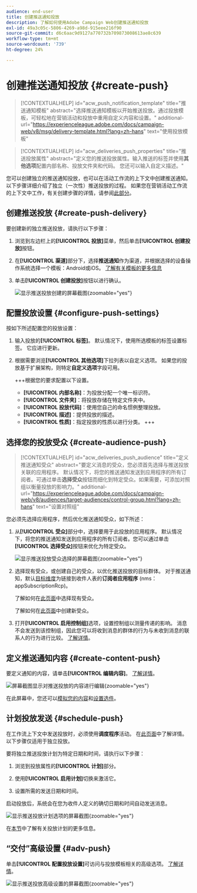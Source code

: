 ```yaml
---
audience: end-user
title: 创建推送通知投放
description: 了解如何使用Adobe Campaign Web创建推送通知投放
exl-id: 49a3c05c-5806-4269-a98d-915eee216f90
source-git-commit: d6c6aac9d9127a770732b709873008613ae8c639
workflow-type: tm+mt
source-wordcount: '739'
ht-degree: 24%

---
```


# 创建推送通知投放 {#create-push}

>[!CONTEXTUALHELP]
>id="acw_push_notification_template"
>title="推送通知模板"
>abstract="选择推送通知模板以开始推送投放。通过投放模板，可轻松地在营销活动和投放中重用自定义内容和设置。"
>additional-url="https://experienceleague.adobe.com/docs/campaign-web/v8/msg/delivery-template.html?lang=zh-hans" text="使用投放模板"

>[!CONTEXTUALHELP]
>id="acw_deliveries_push_properties"
>title="推送投放属性"
>abstract="定义您的推送投放属性。输入推送的标签并使用&#x200B;**其他选项**&#x200B;配置内部名称、投放文件夹和代码。 您还可以输入自定义描述。"

您可以创建独立的推送通知投放，也可以在活动工作流的上下文中创建推送通知。 以下步骤详细介绍了独立（一次性）推送投放的过程。 如果您在营销活动工作流的上下文中工作，有关创建步骤的详情，请参阅[此部分](../workflows/activities/channels.md#create-a-delivery-in-a-campaign-workflow)。

## 创建推送投放 {#create-push-delivery}

要创建新的独立推送投放，请执行以下步骤：

1. 浏览到左边栏上的&#x200B;**[!UICONTROL 投放]**&#x200B;菜单，然后单击&#x200B;**[!UICONTROL 创建投放]**&#x200B;按钮。

1. 在&#x200B;**[!UICONTROL 渠道]**&#x200B;部分下，选择&#x200B;**推送通知**&#x200B;作为渠道，并根据选择的设备操作系统选择一个模板：Android或iOS。 [了解有关模板的更多信息](../msg/delivery-template.md)

1. 单击&#x200B;**[!UICONTROL 创建投放]**&#x200B;按钮以进行确认。

   ![显示推送投放创建的屏幕截图](assets/push_create_1.png){zoomable="yes"}

## 配置投放设置 {#configure-push-settings}

按如下所述配置您的投放设置：

1. 输入投放的&#x200B;**[!UICONTROL 标签]**。 默认情况下，使用所选模板的标签设置标签。 它应进行更新。

1. 根据需要浏览&#x200B;**[!UICONTROL 其他选项]**&#x200B;下拉列表以自定义选项。 如果您的投放基于扩展架构，则特定&#x200B;**自定义选项**&#x200B;字段可用。

   +++根据您的要求配置以下设置。
   * **[!UICONTROL 内部名称]**：为投放分配一个唯一标识符。
   * **[!UICONTROL 文件夹]**：将投放存储在特定文件夹中。
   * **[!UICONTROL 投放代码]**：使用您自己的命名惯例整理投放。
   * **[!UICONTROL 描述]**：提供投放的描述。
   * **[!UICONTROL 性质]**：指定投放的性质以进行分类。
+++

## 选择您的投放受众 {#create-audience-push}

>[!CONTEXTUALHELP]
>id="acw_deliveries_push_audience"
>title="定义推送通知受众"
>abstract="要定义消息的受众，您必须首先选择与推送投放关联的应用程序。 默认情况下，将您的推送通知发送到应用程序的所有订阅者。可通过单击&#x200B;**选择受众**&#x200B;按钮而细化到特定受众。如果需要，可添加对照组以衡量投放的影响力。"
>additional-url="https://experienceleague.adobe.com/docs/campaign-web/v8/audiences/target-audiences/control-group.html?lang=zh-hans" text="设置对照组"

您必须先选择应用程序，然后优化推送通知受众，如下所述：

1. 从&#x200B;**[!UICONTROL 受众]**&#x200B;部分中，选择要用于此投放的应用程序。 默认情况下，将您的推送通知发送到应用程序的所有订阅者。您可以通过单击&#x200B;**[!UICONTROL 选择受众]**&#x200B;按钮来优化为特定受众。

   ![显示推送投放受众选择的屏幕截图](assets/push_create_2.png){zoomable="yes"}

1. 选择现有受众，或创建自己的受众，以优化推送投放的目标群体。 对于推送通知，默认[目标维度](../audience/about-recipients.md#targeting-dimensions)为链接到收件人表的&#x200B;**订阅者应用程序** (nms：appSubscriptionRcp)。

   了解如何在[此页面](../audience/add-audience.md)中选择现有受众。

   了解如何在[此页面](../audience/one-time-audience.md)中创建新受众。

1. 打开&#x200B;**[!UICONTROL 启用控制组]**&#x200B;选项，设置控制组以测量传递的影响。 消息不会发送到该控制组，因此您可以将收到消息的群体的行为与未收到消息的联系人的行为进行比较。 [了解详情](../audience/control-group.md)。

## 定义推送通知内容 {#create-content-push}

要定义通知的内容，请单击&#x200B;**[!UICONTROL 编辑内容]**。 [了解详情](content-push.md)。

![屏幕截图显示对推送投放的内容进行编辑](assets/push_create_5.png){zoomable="yes"}

在此屏幕中，您还可以[模拟您的内容](../preview-test/preview-test.md)和[设置选件](../msg/offers.md)。

## 计划投放发送 {#schedule-push}

在工作流上下文中发送投放时，必须使用&#x200B;**调度程序**&#x200B;活动。 在[此页面](../workflows/activities/scheduler.md)中了解详情。 以下步骤仅适用于独立投放。

要将独立推送投放计划为特定日期和时间，请执行以下步骤：

1. 浏览到投放属性的&#x200B;**[!UICONTROL 计划]**&#x200B;部分。

1. 使用&#x200B;**[!UICONTROL 启用计划]**&#x200B;切换来激活它。

1. 设置所需的发送日期和时间。

启动投放后，系统会在您为收件人定义的确切日期和时间自动发送消息。

![显示推送投放计划选项的屏幕截图](assets/push_create_3.png){zoomable="yes"}

在[本节](../msg/gs-deliveries.md#gs-schedule)中了解有关投放计划的更多信息。

## “交付”高级设置 {#adv-push}

单击&#x200B;**[!UICONTROL 配置投放设置]**&#x200B;可访问与投放模板相关的高级选项。 [了解详情](../advanced-settings/delivery-settings.md)。

![显示推送投放高级设置的屏幕截图](assets/push_create_4.png){zoomable="yes"}